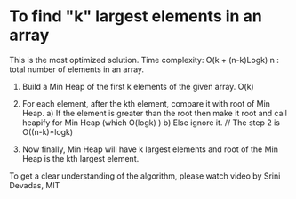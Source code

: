 To find "k" largest elements in an array
=======
This is the most optimized solution. Time complexity: O(k + (n-k)Logk) 
n : total number of elements in an array. 
1) Build a Min Heap of the first k elements of the given array. O(k)

2) For each element, after the kth element, compare it with root of Min Heap.
 a) If the element is greater than the root then make it root and call heapify for Min Heap (which O(logk) )
 b) Else ignore it.
// The step 2 is O((n-k)*logk)

3) Now finally, Min Heap will have k largest elements and root of the Min Heap is the kth largest element.

To get a clear understanding of the algorithm, please watch video by Srini Devadas, MIT



